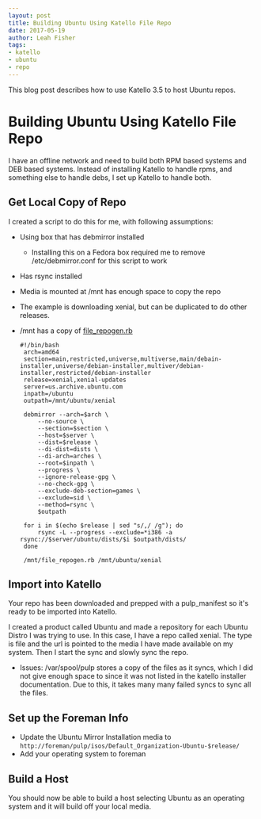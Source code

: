```yaml
---
layout: post
title: Building Ubuntu Using Katello File Repo
date: 2017-05-19
author: Leah Fisher
tags:
- katello
- ubuntu
- repo
---
```


This blog post describes how to use Katello 3.5 to host Ubuntu repos.

# Building Ubuntu Using Katello File Repo
I have an offline network and need to build both RPM based systems and DEB based systems. Instead of installing Katello to handle rpms, and something else to handle debs, I set up Katello to handle both.

## Get Local Copy of Repo
I created a script to do this for me, with following assumptions:

 - Using box that has debmirror installed
	 - Installing this on a Fedora box required me to remove /etc/debmirror.conf for this script to work
 - Has rsync installed
 - Media is mounted at /mnt has enough space to copy the repo
 - The example is downloading xenial, but can be duplicated to do other releases.
 - /mnt has a copy of [file_repogen.rb](https://gist.github.com/jlsherrill/e7c72e1ed82379955c2208ac472b0be7)

 

       #!/bin/bash
        arch=amd64
        section=main,restricted,universe,multiverse,main/debain-installer,universe/debian-installer,multiver/debian-installer,restricted/debian-installer
        release=xenial,xenial-updates
        server=us.archive.ubuntu.com
        inpath=/ubuntu
        outpath=/mnt/ubuntu/xenial
    
        debmirror --arch=$arch \
    	    --no-source \
    	    --section=$section \
    	    --host=$server \
    	    --dist=$release \
    	    --di-dist=dists \
    	    --di-arch=arches \
    	    --root=$inpath \
    	    --progress \
    	    --ignore-release-gpg \
    	    --no-check-gpg \
    	    --exclude-deb-section=games \
    	    --exclude=sid \
    	    --method=rsync \
    	    $outpath
    	    
    	for i in $(echo $release | sed "s/,/ /g"); do
    		rsync -L --progress --exclude=*i386 -a rsync://$server/ubuntu/dists/$i $outpath/dists/
    	done
    	
    	/mnt/file_repogen.rb /mnt/ubuntu/xenial

## Import into Katello
Your repo has been downloaded and prepped with a pulp_manifest so it's ready to be imported into Katello.

I created a product called Ubuntu and made a repository for each Ubuntu Distro I was trying to use. In this case, I have a repo called xenial. The type is file and the url is pointed to the media I have made available on my system. Then I start the sync and slowly sync the repo.

* Issues:  /var/spool/pulp stores a copy of the files as it syncs, which I did not give enough space to since it was not listed in the katello installer documentation.  Due to this, it takes many many failed syncs to sync all the files.

## Set up the Foreman Info

* Update the Ubuntu Mirror Installation media to `http://foreman/pulp/isos/Default_Organization-Ubuntu-$release/`
* Add your operating system to foreman

## Build a Host
You should now be able to build a host selecting Ubuntu as an operating system and it will build off your local media.

